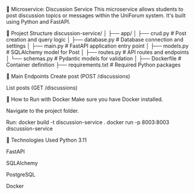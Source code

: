🧩 Microservice: Discussion Service
This microservice allows students to post discussion topics or messages within the UniForum system. It's built using Python and FastAPI.

📂 Project Structure
discussion-service/
│
├── app/
│   ├── crud.py         # Post creation and query logic
│   ├── database.py     # Database connection and settings
│   ├── main.py         # FastAPI application entry point
│   ├── models.py       # SQLAlchemy model for Post
│   ├── routes.py       # API routes and endpoints
│   └── schemas.py      # Pydantic models for validation
│
├── Dockerfile          # Container definition
├── requirements.txt    # Required Python packages

🚀 Main Endpoints
Create post (POST /discussions)

List posts (GET /discussions)

🐳 How to Run with Docker
Make sure you have Docker installed.

Navigate to the project folder.

Run:
docker build -t discussion-service .
docker run -p 8003:8003 discussion-service

🔧 Technologies Used
Python 3.11

FastAPI

SQLAlchemy

PostgreSQL

Docker